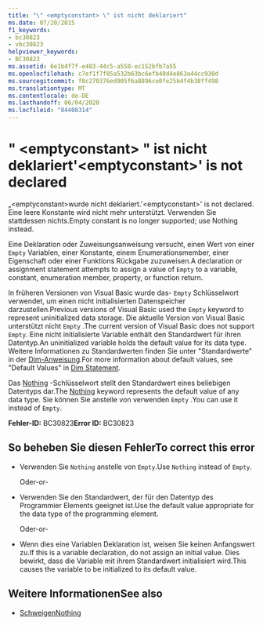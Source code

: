 ```yaml
---
title: "\" <emptyconstant> \" ist nicht deklariert"
ms.date: 07/20/2015
f1_keywords:
- bc30823
- vbc30823
helpviewer_keywords:
- BC30823
ms.assetid: 6e1b4f7f-e483-44c5-a550-ec152bfb7a55
ms.openlocfilehash: c7ef1f7f85a532b63bc6efb48d4e863a44cc930d
ms.sourcegitcommit: f8c270376ed905f6a8896ce0fe25b4f4b38ff498
ms.translationtype: MT
ms.contentlocale: de-DE
ms.lasthandoff: 06/04/2020
ms.locfileid: "84408314"
---
```

# <a name="emptyconstant-is-not-declared"></a><span data-ttu-id="175f7-102">" \<emptyconstant> " ist nicht deklariert</span><span class="sxs-lookup"><span data-stu-id="175f7-102">'\<emptyconstant>' is not declared</span></span>
<span data-ttu-id="175f7-103">„\<emptyconstant>wurde nicht deklariert.</span><span class="sxs-lookup"><span data-stu-id="175f7-103">'\<emptyconstant>' is not declared.</span></span> <span data-ttu-id="175f7-104">Eine leere Konstante wird nicht mehr unterstützt. Verwenden Sie stattdessen nichts.</span><span class="sxs-lookup"><span data-stu-id="175f7-104">Empty constant is no longer supported; use Nothing instead.</span></span>  
  
 <span data-ttu-id="175f7-105">Eine Deklaration oder Zuweisungsanweisung versucht, einen Wert von einer `Empty` Variablen, einer Konstante, einem Enumerationsmember, einer Eigenschaft oder einer Funktions Rückgabe zuzuweisen.</span><span class="sxs-lookup"><span data-stu-id="175f7-105">A declaration or assignment statement attempts to assign a value of `Empty` to a variable, constant, enumeration member, property, or function return.</span></span>  
  
 <span data-ttu-id="175f7-106">In früheren Versionen von Visual Basic wurde das- `Empty` Schlüsselwort verwendet, um einen nicht initialisierten Datenspeicher darzustellen.</span><span class="sxs-lookup"><span data-stu-id="175f7-106">Previous versions of Visual Basic used the `Empty` keyword to represent uninitialized data storage.</span></span> <span data-ttu-id="175f7-107">Die aktuelle Version von Visual Basic unterstützt nicht `Empty` .</span><span class="sxs-lookup"><span data-stu-id="175f7-107">The current version of Visual Basic does not support `Empty`.</span></span> <span data-ttu-id="175f7-108">Eine nicht initialisierte Variable enthält den Standardwert für ihren Datentyp.</span><span class="sxs-lookup"><span data-stu-id="175f7-108">An uninitialized variable holds the default value for its data type.</span></span> <span data-ttu-id="175f7-109">Weitere Informationen zu Standardwerten finden Sie unter "Standardwerte" in der [Dim-Anweisung](../language-reference/statements/dim-statement.md).</span><span class="sxs-lookup"><span data-stu-id="175f7-109">For more information about default values, see "Default Values" in [Dim Statement](../language-reference/statements/dim-statement.md).</span></span>  
  
 <span data-ttu-id="175f7-110">Das [Nothing](../language-reference/nothing.md) -Schlüsselwort stellt den Standardwert eines beliebigen Datentyps dar.</span><span class="sxs-lookup"><span data-stu-id="175f7-110">The [Nothing](../language-reference/nothing.md) keyword represents the default value of any data type.</span></span> <span data-ttu-id="175f7-111">Sie können Sie anstelle von verwenden `Empty` .</span><span class="sxs-lookup"><span data-stu-id="175f7-111">You can use it instead of `Empty`.</span></span>  
  
 <span data-ttu-id="175f7-112">**Fehler-ID:** BC30823</span><span class="sxs-lookup"><span data-stu-id="175f7-112">**Error ID:** BC30823</span></span>  
  
## <a name="to-correct-this-error"></a><span data-ttu-id="175f7-113">So beheben Sie diesen Fehler</span><span class="sxs-lookup"><span data-stu-id="175f7-113">To correct this error</span></span>  
  
- <span data-ttu-id="175f7-114">Verwenden Sie `Nothing` anstelle von `Empty`.</span><span class="sxs-lookup"><span data-stu-id="175f7-114">Use `Nothing` instead of `Empty`.</span></span>  
  
     <span data-ttu-id="175f7-115">Oder</span><span class="sxs-lookup"><span data-stu-id="175f7-115">-or-</span></span>  
  
- <span data-ttu-id="175f7-116">Verwenden Sie den Standardwert, der für den Datentyp des Programmier Elements geeignet ist.</span><span class="sxs-lookup"><span data-stu-id="175f7-116">Use the default value appropriate for the data type of the programming element.</span></span>  
  
     <span data-ttu-id="175f7-117">Oder</span><span class="sxs-lookup"><span data-stu-id="175f7-117">-or-</span></span>  
  
- <span data-ttu-id="175f7-118">Wenn dies eine Variablen Deklaration ist, weisen Sie keinen Anfangswert zu.</span><span class="sxs-lookup"><span data-stu-id="175f7-118">If this is a variable declaration, do not assign an initial value.</span></span> <span data-ttu-id="175f7-119">Dies bewirkt, dass die Variable mit ihrem Standardwert initialisiert wird.</span><span class="sxs-lookup"><span data-stu-id="175f7-119">This causes the variable to be initialized to its default value.</span></span>  
  
## <a name="see-also"></a><span data-ttu-id="175f7-120">Weitere Informationen</span><span class="sxs-lookup"><span data-stu-id="175f7-120">See also</span></span>

- [<span data-ttu-id="175f7-121">Schweigen</span><span class="sxs-lookup"><span data-stu-id="175f7-121">Nothing</span></span>](../language-reference/nothing.md)
